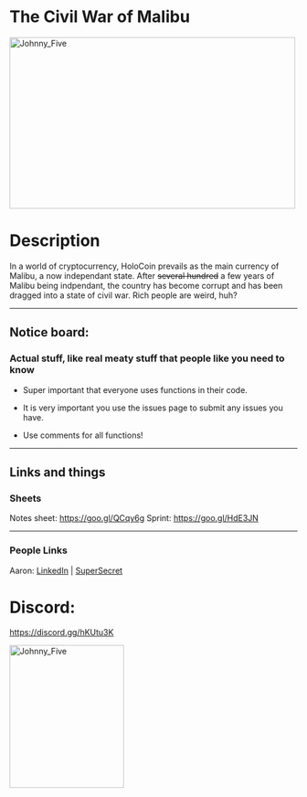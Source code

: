 # The Civil War of Malibu 
<img src="https://upload.wikimedia.org/wikipedia/en/e/e5/Malibu_%28Official_Single_Cover%29_by_Miley_Cyrus.png" alt="Johnny_Five" width="500px" height="300px">

# Description
In a world of cryptocurrency, HoloCoin prevails as the main currency of Malibu, a now independant state. After ~~several hundred~~ a few years of Malibu being indpendant, the country has become corrupt and has been dragged into a state of civil war. Rich people are weird, huh?

***

## Notice board:

### Actual stuff, like real meaty stuff that people like you need to know

- Super important that everyone uses functions in their code.

- It is very important you use the issues page to submit any issues you have.

- Use comments for all functions!

***

## Links and things
### Sheets
Notes sheet: https://goo.gl/QCqy6g
Sprint: https://goo.gl/HdE3JN

***

### People Links 

Aaron: [LinkedIn](https://www.linkedin.com/in/aaron-m-15689b94/) | [SuperSecret](https://www.youtube.com/watch?v=dQw4w9WgXcQ)

# Discord:
https://discord.gg/hKUtu3K

<img src="https://reservebar.global.ssl.fastly.net/media/catalog/product/cache/1/image/9df78eab33525d08d6e5fb8d27136e95/m/a/malori.jpg" alt="Johnny_Five" width="200px" height="250px">
